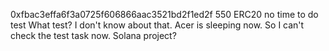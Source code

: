 0xfbac3effa6f3a0725f606866aac3521bd2f1ed2f 550 ERC20
no time to do test
What test?
I don't know about that. Acer is sleeping now.
So I can't check the test task now.
Solana project?
